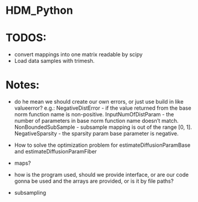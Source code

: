 # HDM_Python

# TODOS:

- convert mappings into one matrix readable by scipy
- Load data samples with trimesh.

# Notes:

<!-- - input files, what formats should they be in? i.e. data_samples and maps -->
<!-- We just assume they are numpy arrays. We maybe provide tool for converting ply files into the numpy array. -->
<!-- -
- should input files also be able to be provided as a np.array or is it fine to assume path
- the paths, is there a specific way this should be done? like relative paths.
- Discuss subsampling procedure -->

- do he mean we should create our own errors, or just use build in like valueerror?
  e.g.:
  NegativeDistError - if the value returned from the base norm function name is non-positive.
  InputNumOfDistParam - the number of parameters in base norm function name doesn’t match.
  NonBoundedSubSample - subsample mapping is out of the range [0, 1].
  NegativeSparsity - the sparsity param base parameter is negative.

- How to solve the optimization problem for estimateDiffusionParamBase and estimateDiffusionParamFiber
- maps?
- how is the program used, should we provide interface, or are our code gonna be used and the arrays are provided, or is it by file paths?
- subsampling
